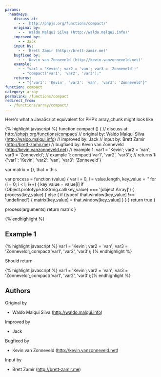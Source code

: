 ```yaml
---
params:
  headKeys:
    discuss at:
      - - 'http://phpjs.org/functions/compact/'
    original by:
      - - 'Waldo Malqui Silva (http://waldo.malqui.info)'
    improved by:
      - - Jack
    input by:
      - - 'Brett Zamir (http://brett-zamir.me)'
    bugfixed by:
      - - 'Kevin van Zonneveld (http://kevin.vanzonneveld.net)'
    example:
      - - "var1 = 'Kevin'; var2 = 'van'; var3 = 'Zonneveld';"
        - "compact('var1', 'var2', 'var3');"
    returns:
      - - "{'var1': 'Kevin', 'var2': 'van', 'var3': 'Zonneveld'}"
function: compact
category: array
permalink: /functions/compact
redirect_from:
  - /functions/array/compact/
---
```


<!-- WARNING! This file is auto generated by `npm run web:inject`, do not edit by hand -->

Here's what a JavaScript equivalent for PHP’s array_chunk might look like

{% highlight javascript %}
function compact () {
  //  discuss at: http://phpjs.org/functions/compact/
  // original by: Waldo Malqui Silva (http://waldo.malqui.info)
  // improved by: Jack
  //    input by: Brett Zamir (http://brett-zamir.me)
  // bugfixed by: Kevin van Zonneveld (http://kevin.vanzonneveld.net)
  //   example 1: var1 = 'Kevin'; var2 = 'van'; var3 = 'Zonneveld';
  //   example 1: compact('var1', 'var2', 'var3');
  //   returns 1: {'var1': 'Kevin', 'var2': 'van', 'var3': 'Zonneveld'}

  var matrix = {},
    that = this

  var process = function (value) {
    var i = 0,
      l = value.length,
      key_value = ''
    for (i = 0; i < l; i++) {
      key_value = value[i]
      if (Object.prototype.toString.call(key_value) === '[object Array]') {
        process(key_value)
      } else {
        if (typeof that.window[key_value] !== 'undefined') {
          matrix[key_value] = that.window[key_value]
        }
      }
    }
    return true
  }

  process(arguments)
  return matrix
}

{% endhighlight %}

## Example 1

{% highlight javascript %}
var1 = 'Kevin'; var2 = 'van'; var3 = 'Zonneveld';,compact('var1', 'var2', 'var3');
{% endhighlight %}

Should return

{% highlight javascript %}
var1 = 'Kevin'; var2 = 'van'; var3 = 'Zonneveld';,compact('var1', 'var2', 'var3');{% endhighlight %}


## Authors


Original by

- Waldo Malqui Silva (http://waldo.malqui.info)


Improved by

- Jack


Bugfixed by

- Kevin van Zonneveld (http://kevin.vanzonneveld.net)


Input by

- Brett Zamir (http://brett-zamir.me)


